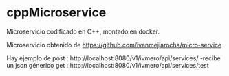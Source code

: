 # cppMicroservice
Microservicio codificado en C++, montado en docker.

Microservicio obtenido de https://github.com/ivanmejiarocha/micro-service 

Hay ejemplo de 
    post : http://localhost:8080/v1/ivmero/api/services/
           -recibe un json génerico
    get : http://localhost:8080/v1/ivmero/api/services/test

